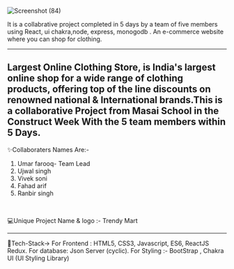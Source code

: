 ![Screenshot (84)](https://user-images.githubusercontent.com/112633484/221491116-81d15e1e-aa91-4eb5-a266-5d3dab64aaff.png)

It is a collabrative project completed in 5 days by a team of five members using React, ui chakra,node, express, monogodb . An e-commerce website where you can shop for clothing. 

---

Largest Online Clothing Store, is India's largest online shop for a wide range of clothing products, offering top of the line discounts on renowned national & International brands.This is a collaborative Project from Masai School in the Construct Week With the 5 team members within 5 Days.
---
✨Collaboraters Names Are:-

1. Umar farooq- Team Lead
2. Ujwal singh
3. Vivek soni
4. Fahad arif
5. Ranbir singh
<br>

💻Unique Project Name & logo :- Trendy Mart


---
 💫Tech-Stack->
For Frontend : HTML5, CSS3, Javascript, ES6, ReactJS Redux.
For database: Json Server (cyclic). 
For Styling :- BootStrap , Chakra UI (UI Styling Library)
